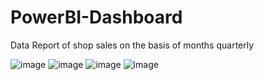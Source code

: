 # PowerBI-Dashboard
Data Report of shop sales on the basis of months quarterly

![image](https://github.com/user-attachments/assets/86783c48-2769-4eeb-a848-0d090eb89a16)
![image](https://github.com/user-attachments/assets/c2139d42-eddc-4701-b1e4-489d6899506a)
![image](https://github.com/user-attachments/assets/a942a224-0e8e-425a-a8b4-682b0eab407f)
![image](https://github.com/user-attachments/assets/e3ffed50-1b6b-463d-91cd-af28e1e42fbe)
